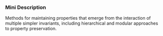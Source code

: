 ### Mini Description

Methods for maintaining properties that emerge from the interaction of multiple simpler invariants, including hierarchical and modular approaches to property preservation.

